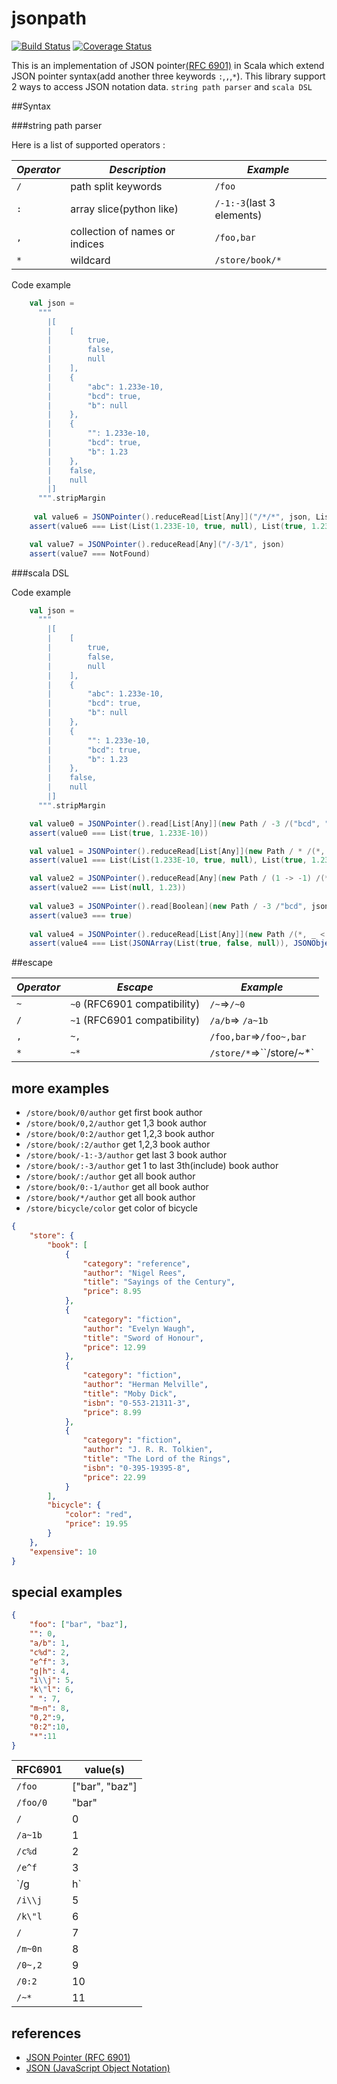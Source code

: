 # jsonpath

[![Build Status](https://travis-ci.org/leonchen83/jsonpath.svg?branch=master)](https://travis-ci.org/leonchen83/jsonpath)
[![Coverage Status](https://coveralls.io/repos/leonchen83/jsonpath/badge.svg?branch=master)](https://coveralls.io/r/leonchen83/jsonpath?branch=master)

This is an implementation of JSON pointer[(RFC 6901)](http://tools.ietf.org/html/rfc6901) in Scala which extend 
JSON pointer syntax(add another three keywords `:`,`,`,`*`).
This library support 2 ways to access JSON notation data. `string path parser` and `scala DSL`

##Syntax

###string path parser

Here is a list of supported operators : 

| *Operator* | *Description*                  | *Example*                     |
| ---------- | ------------------------------ | ----------------------------- |
| ``/``      | path split keywords            | ``/foo``                      |
| ``:``      | array slice(python like)       | ``/-1:-3``(last 3 elements)   |
| ``,``      | collection of names or indices | ``/foo,bar``                  |
| ``*``      | wildcard                       | ``/store/book/*``             |

Code example
``` scala
    val json =
      """
        |[
        |    [
        |        true,
        |        false,
        |        null
        |    ],
        |    {
        |        "abc": 1.233e-10,
        |        "bcd": true,
        |        "b": null
        |    },
        |    {
        |        "": 1.233e-10,
        |        "bcd": true,
        |        "b": 1.23
        |    },
        |    false,
        |    null
        |]
      """.stripMargin
      
     val value6 = JSONPointer().reduceRead[List[Any]]("/*/*", json, List(None, Some((e: String) => e.contains("b"))))
    assert(value6 === List(List(1.233E-10, true, null), List(true, 1.23)))

    val value7 = JSONPointer().reduceRead[Any]("/-3/1", json)
    assert(value7 === NotFound)
```

###scala DSL

Code example

``` scala
    val json =
      """
        |[
        |    [
        |        true,
        |        false,
        |        null
        |    ],
        |    {
        |        "abc": 1.233e-10,
        |        "bcd": true,
        |        "b": null
        |    },
        |    {
        |        "": 1.233e-10,
        |        "bcd": true,
        |        "b": 1.23
        |    },
        |    false,
        |    null
        |]
      """.stripMargin

    val value0 = JSONPointer().read[List[Any]](new Path / -3 /("bcd", ""), json)
    assert(value0 === List(true, 1.233E-10))

    val value1 = JSONPointer().reduceRead[List[Any]](new Path / * /(*, (e: String) => e.contains("b")), json)
    assert(value1 === List(List(1.233E-10, true, null), List(true, 1.23)))

    val value2 = JSONPointer().reduceRead[Any](new Path / (1 -> -1) /(*, (_: String) == "b"), json)
    assert(value2 === List(null, 1.23))
    
    val value3 = JSONPointer().read[Boolean](new Path / -3 /"bcd", json)
    assert(value3 === true)
    
    val value4 = JSONPointer().reduceRead[List[Any]](new Path /(*, _ < _ -1), json)
    assert(value4 === List(JSONArray(List(true, false, null)), JSONObject(Map("abc" -> 1.233E-10, "bcd" -> true, "b" -> null)),JSONObject(Map( ""-> 1.233E-10, "bcd" -> true, "b" -> 1.23)), false))

```

##escape

| *Operator* | *Escape*                       | *Example*                   |
| ---------- | ------------------------------ | --------------------------- |
|  ``~``     | ``~0`` (RFC6901 compatibility) | ``/~``=>``/~0``             |
|  ``/``     | ``~1`` (RFC6901 compatibility) | ``/a/b``=> ``/a~1b``        |
|  ``,``     | ``~,``                         | ``/foo,bar``=>``/foo~,bar`` |
|  ``*``     | ``~*``                         | ``/store/*``=>``/store/~*`  |

## more examples

  * `/store/book/0/author` get first book author  
  * `/store/book/0,2/author` get 1,3 book author
  * `/store/book/0:2/author` get 1,2,3 book author 
  * `/store/book/:2/author`  get 1,2,3 book author  
  * `/store/book/-1:-3/author` get last 3 book author 
  * `/store/book/:-3/author` get 1 to last 3th(include) book author 
  * `/store/book/:/author`    get all book author
  * `/store/book/0:-1/author` get all book author
  * `/store/book/*/author`    get all book author
  * `/store/bicycle/color` get color of bicycle

``` json
{
    "store": {
        "book": [
            {
                "category": "reference",
                "author": "Nigel Rees",
                "title": "Sayings of the Century",
                "price": 8.95
            },
            {
                "category": "fiction",
                "author": "Evelyn Waugh",
                "title": "Sword of Honour",
                "price": 12.99
            },
            {
                "category": "fiction",
                "author": "Herman Melville",
                "title": "Moby Dick",
                "isbn": "0-553-21311-3",
                "price": 8.99
            },
            {
                "category": "fiction",
                "author": "J. R. R. Tolkien",
                "title": "The Lord of the Rings",
                "isbn": "0-395-19395-8",
                "price": 22.99
            }
        ],
        "bicycle": {
            "color": "red",
            "price": 19.95
        }
    },
    "expensive": 10
}
```

## special examples

``` json
{
    "foo": ["bar", "baz"],
    "": 0,
    "a/b": 1,
    "c%d": 2,
    "e^f": 3,
    "g|h": 4,
    "i\\j": 5,
    "k\"l": 6,
    " ": 7,
    "m~n": 8,
    "0,2":9,
    "0:2":10,
    "*":11
}
```

 RFC6901 | value(s)
---------|---------
`/foo`   |["bar", "baz"]
`/foo/0` |"bar"
`/`      |0
`/a~1b`  |1
`/c%d`   |2
`/e^f`   |3
`/g|h`   |4
`/i\\j`  |5
`/k\"l`  |6
`/ `     |7
`/m~0n`  |8
`/0~,2`  |9
`/0:2`   |10
`/~*`    |11

## references

  * [JSON Pointer (RFC 6901)](http://tools.ietf.org/html/rfc6901)
  * [JSON (JavaScript Object Notation)](http://json.org/)
